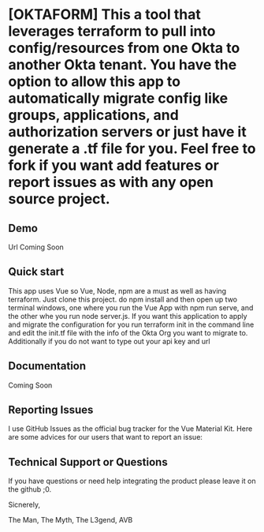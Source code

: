 # [OKTAFORM]  This a tool that leverages terraform to pull into config/resources from one Okta to another Okta tenant.  You have the option to allow this app to automatically migrate config like groups, applications, and authorization servers or just have it generate a .tf file for you. Feel free to fork if you want add features or report issues as with any open source project.


## Demo
Url Coming Soon

## Quick start

This app uses Vue so Vue, Node, npm are a must as well as having terraform.  Just clone this project. do npm install and then open up two terminal windows, one where you run the Vue App with npm run serve, and the other whe you run node server.js. If you want this application to apply and migrate the configuration for you run terraform init in the command line and edit the init.tf file with the info of the Okta Org you want to migrate to.  Additionally if you do not want to type out your api key and url  


## Documentation
Coming Soon


## Reporting Issues
I use GitHub Issues as the official bug tracker for the Vue Material Kit. Here are some advices for our users that want to report an issue:

## Technical Support or Questions

If you have questions or need help integrating the product please leave it on the github ;0.

Sicnerely,

The Man, The Myth, The L3gend, AVB

